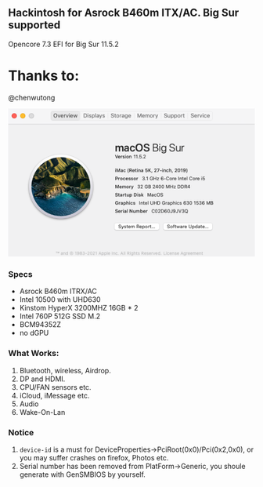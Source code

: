 ## Hackintosh for Asrock B460m ITX/AC. Big Sur supported

Opencore 7.3
EFI for Big Sur 11.5.2

# Thanks to:
@chenwutong

![](https://raw.githubusercontent.com/fzlee/B460M-ITX-AC-EFI/master/images/bugsure.11.5.2.png)

### Specs

* Asrock B460m ITRX/AC
* Intel 10500 with UHD630
* Kinstom HyperX 3200MHZ 16GB * 2
* Intel 760P 512G SSD M.2
* BCM94352Z
* no dGPU 


### What Works:
1. Bluetooth, wireless, Airdrop.
2. DP and HDMI.
3. CPU/FAN sensors etc.
4. iCloud, iMessage etc.
5. Audio
6. Wake-On-Lan

### Notice

1. `device-id` is a must for DeviceProperties->PciRoot(0x0)/Pci(0x2,0x0), or you may suffer crashes on firefox, Photos etc. 
2. Serial number has been removed from PlatForm->Generic, you shoule generate with GenSMBIOS by yourself.

